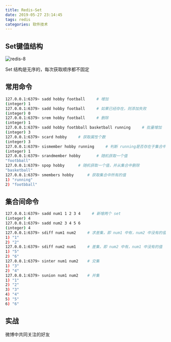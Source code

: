 ```yaml
---
title: Redis-Set
date: 2019-05-27 23:14:45
tags: redis
categories: 软件技术
---
```


## Set键值结构

![redis-8](https://gcore.jsdelivr.net/gh/Nayacco/cdn@master/blog/redis-8.png)

Set 结构是无序的，每次获取顺序都不固定

## 常用命令

```bash
127.0.0.1:6379> sadd hobby football     # 增加
(integer) 1
127.0.0.1:6379> sadd hobby football     # 如果已经存在，则添加失败
(integer) 0
127.0.0.1:6379> srem hobby football     # 删除
(integer) 1
127.0.0.1:6379> sadd hobby footbball basketball running     # 批量增加
(integer) 3
127.0.0.1:6379> scard hobby     # 获取属性个数
(integer) 3
127.0.0.1:6379> sismember hobby running     # 判断 running是否存在于集合中
(integer) 1
127.0.0.1:6379> srandmember hobby       # 随机获取一个值
"footbball"
127.0.0.1:6379> spop hobby      # 随机获取一个值，并从集合中删除
"basketball"
127.0.0.1:6379> smembers hobby      # 获取集合中所有的值
1) "running"
2) "footbball"
```

## 集合间命令

```bash
127.0.0.1:6379> sadd num1 1 2 3 4     # 新增两个 set
(integer) 4
127.0.0.1:6379> sadd num2 3 4 5 6
(integer) 4
127.0.0.1:6379> sdiff num1 num2     # 求差集，即 num1 中有，num2 中没有的值
1) "1"
2) "2"
127.0.0.1:6379> sdiff num2 num1     # 差集，即 num2 中有，num1 中没有的值
1) "5"
2) "6"
127.0.0.1:6379> sinter num1 num2    # 交集
1) "3"
2) "4"
127.0.0.1:6379> sunion num1 num2    # 并集
1) "1"
2) "2"
3) "3"
4) "4"
5) "5"
6) "6"
```

## 实战

微博中共同关注的好友